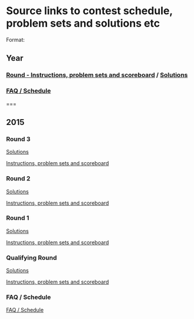 # Source links to contest schedule, problem sets and solutions etc

Format:

## Year

### [Round - Instructions, problem sets and scoreboard](link.to/scoreboard) / [Solutions](link.to/solutions)

### [FAQ / Schedule](https://www.facebook.com/notes/facebook-hacker-cup/hacker-cup-2015-faq/1029173677098533)

===

## 2015

### Round 3

[Solutions](https://www.facebook.com/notes/facebook-hacker-cup/hacker-cup-2015-round-3-solutions/1056536891028878)

[Instructions, problem sets and scoreboard](https://www.facebook.com/hackercup/problems.php?round=890884524269795)

### Round 2

[Solutions](https://www.facebook.com/notes/facebook-hacker-cup/hacker-cup-2015-round-2-solutions/1051224511560116)

[Instructions, problem sets and scoreboard](https://www.facebook.com/hackercup/problems.php?round=323882677799153)

### Round 1

[Solutions](https://www.facebook.com/notes/facebook-hacker-cup/hacker-cup-2015-round-1-solutions/1047761065239794)

[Instructions, problem sets and scoreboard](https://www.facebook.com/hackercup/problems.php?round=344496159068801)

### Qualifying Round

[Solutions](https://www.facebook.com/notes/facebook-hacker-cup/hacker-cup-2015-qualification-round-solutions/1043281905687710)

[Instructions, problem sets and scoreboard](https://www.facebook.com/hackercup/problems.php?round=742632349177460)

### FAQ / Schedule

[FAQ / Schedule](https://www.facebook.com/notes/facebook-hacker-cup/hacker-cup-2015-faq/1029173677098533)

